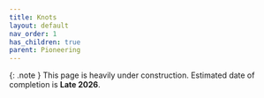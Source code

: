 ```yaml
---
title: Knots
layout: default
nav_order: 1
has_children: true
parent: Pioneering
---
```


{: .note }
This page is heavily under construction. Estimated date of completion is **Late 2026**.
